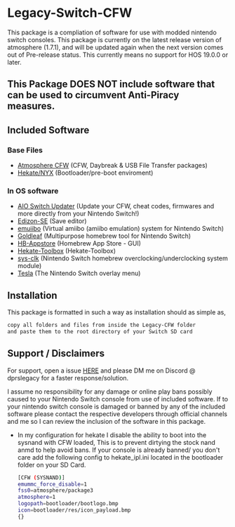 
# Legacy-Switch-CFW


This package is a compliation of software for use with modded nintendo switch consoles. This package is currently on the latest release version of atmosphere (1.7.1), and will be updated again when the next version comes out of Pre-release status. This currently means no support for HOS 19.0.0 or later.


## This Package DOES NOT include software that can be used to circumvent Anti-Piracy measures.




## Included Software
### Base Files
 - [Atmosphere CFW](https://github.com/Atmosphere-NX/Atmosphere) (CFW, Daybreak & USB File Transfer packages)
 - [Hekate/NYX](https://github.com/CTCaer/hekate/) (Bootloader/pre-boot enviroment)
### In OS software
 - [AIO Switch Updater](https://github.com/HamletDuFromage/aio-switch-updater) (Update your CFW, cheat codes, firmwares and more directly from your Nintendo Switch!)
 - [Edizon-SE](https://github.com/tomvita/EdiZon-SE) (Save editor)
 - [emuiibo](https://github.com/XorTroll/emuiibo) (Virtual amiibo (amiibo emulation) system for Nintendo Switch)
 - [Goldleaf](https://github.com/XorTroll/Goldleaf) (Multipurpose homebrew tool for Nintendo Switch)
 - [HB-Appstore](https://github.com/fortheusers/hb-appstore) (Homebrew App Store - GUI)
 - [Hekate-Toolbox](https://github.com/WerWolv/Hekate-Toolbox) (Hekate-Toolbox)
 - [sys-clk](https://github.com/retronx-team/sys-clk) (Nintendo Switch homebrew overclocking/underclocking system module)
 - [Tesla](https://github.com/WerWolv/Tesla-Menu) (The Nintendo Switch overlay menu)



## Installation

This package is formatted in such a way as installation should as simple as,

```bash
copy all folders and files from inside the Legacy-CFW folder
and paste them to the root directory of your Switch SD card  
```
    
## Support / Disclaimers

For support, open a issue [HERE](https://github.com/DPRsLegacy/Legacy-Switch-CFW-Package/issues) and please DM me on Discord @ dprslegacy for a faster response/solution.

I assume no responsibility for any damage or online play bans possibly caused to your Nintendo Switch console from use of included software.
If to your nintendo switch console is damaged or banned by any of the included software please contact the respective developers through official channels and me so I can review the inclusion of the software in this package.

- In my configuration for hekate I disable the ability to boot into the sysnand with CFW loaded, This is to prevent dirtying the stock nand anmd to help avoid bans. If your console is already banned/ you don't care add the following config to hekate_ipl.ini located in the bootloader folder on your SD Card. 
   ```bash
   [CFW (SYSNAND)]
   emummc_force_disable=1
   fss0=atmosphere/package3
   atmosphere=1
   logopath=bootloader/bootlogo.bmp
   icon=bootloader/res/icon_payload.bmp
   {}
```
